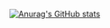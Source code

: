 [![Anurag's GitHub stats](https://github-readme-stats.vercel.app/api?username=spinojara&show_icons=true&theme=gruvbox)](https://github.com/anuraghazra/github-readme-stats)
